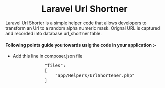 <h1><center>Laravel Url Shortner</center></h1>
<p>
	Laravel Url Shorter is a simple helper code that allows developers to transform an Url to a random alpha numeric mask. Orignal URL is captured and recorded into database url_shortner table.
</p>
<p>
	<h4>Following points guide you towards usig the code in your application :-</h4>
	<ul>
		<li>Add this line in composer.json file 
			<pre>
			"files":
			[
            	"app/Helpers/UrlShortener.php"
        	]
        	</pre>
    	</li>
	</ul>
</p>